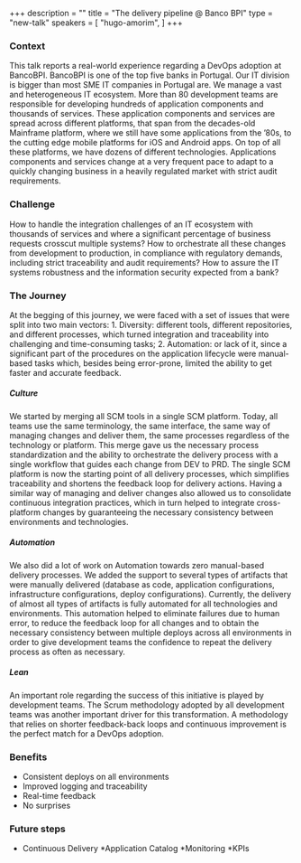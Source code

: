 +++
description = ""
title = "The delivery pipeline @ Banco BPI"
type = "new-talk"
speakers = [
        "hugo-amorim",
]
+++
### Context

This talk reports a real-world experience regarding a DevOps adoption at BancoBPI. BancoBPI is one of the top five banks in Portugal. Our IT division is bigger than most SME IT companies in Portugal are. We manage a vast and heterogeneous IT ecosystem. More than 80 development teams are responsible for developing hundreds of application components and thousands of services. These application components and services are spread across different platforms, that span from the decades-old Mainframe platform, where we still have some applications from the ’80s, to the cutting edge mobile platforms for iOS and Android apps. On top of all these platforms, we have dozens of different technologies. Applications components and services change at a very frequent pace to adapt to a quickly changing business in a heavily regulated market with strict audit requirements.

### Challenge

How to handle the integration challenges of an IT ecosystem with thousands of services and where a significant percentage of business requests crosscut multiple systems? How to orchestrate all these changes from development to production, in compliance with regulatory demands, including strict traceability and audit requirements? How to assure the IT systems robustness and the information security expected from a bank?

### The Journey

At the begging of this journey, we were faced with a set of issues that were split into two main vectors: 1. Diversity: different tools, different repositories, and different processes, which turned integration and traceability into challenging and time-consuming tasks; 2. Automation: or lack of it, since a significant part of the procedures on the application lifecycle were manual-based tasks which, besides being error-prone, limited the ability to get faster and accurate feedback.

##### Culture

We started by merging all SCM tools in a single SCM platform. Today, all teams use the same terminology, the same interface, the same way of managing changes and deliver them, the same processes regardless of the technology or platform. This merge gave us the necessary process standardization and the ability to orchestrate the delivery process with a single workflow that guides each change from DEV to PRD. The single SCM platform is now the starting point of all delivery processes, which simplifies traceability and shortens the feedback loop for delivery actions. Having a similar way of managing and deliver changes also allowed us to consolidate continuous integration practices, which in turn helped to integrate cross-platform changes by guaranteeing the necessary consistency between environments and technologies.

##### Automation

We also did a lot of work on Automation towards zero manual-based delivery processes. We added the support to several types of artifacts that were manually delivered (database as code, application configurations, infrastructure configurations, deploy configurations). Currently, the delivery of almost all types of artifacts is fully automated for all technologies and environments. This automation helped to eliminate failures due to human error, to reduce the feedback loop for all changes and to obtain the necessary consistency between multiple deploys across all environments in order to give development teams the confidence to repeat the delivery process as often as necessary.

##### Lean

An important role regarding the success of this initiative is played by development teams. The Scrum methodology adopted by all development teams was another important driver for this transformation. A methodology that relies on shorter feedback-back loops and continuous improvement is the perfect match for a DevOps adoption.

### Benefits

* Consistent deploys on all environments
* Improved logging and traceability
* Real-time feedback
* No surprises

### Future steps

* Continuous Delivery
*Application Catalog
*Monitoring
*KPIs